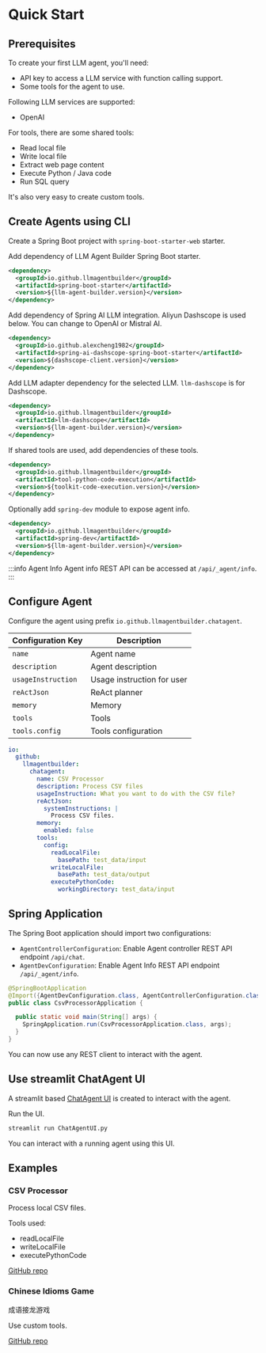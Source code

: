 # Quick Start

## Prerequisites

To create your first LLM agent, you'll need:

- API key to access a LLM service with function calling support.
- Some tools for the agent to use.

Following LLM services are supported:

- OpenAI

For tools, there are some shared tools:

- Read local file
- Write local file
- Extract web page content
- Execute Python / Java code
- Run SQL query

It's also very easy to create custom tools.

## Create Agents using CLI

Create a Spring Boot project with `spring-boot-starter-web` starter.

Add dependency of LLM Agent Builder Spring Boot starter.

```xml
<dependency>
  <groupId>io.github.llmagentbuilder</groupId>
  <artifactId>spring-boot-starter</artifactId>
  <version>${llm-agent-builder.version}</version>
</dependency>
```

Add dependency of Spring AI LLM integration. Aliyun Dashscope is used below. You can change to OpenAI or Mistral AI.

```xml
<dependency>
  <groupId>io.github.alexcheng1982</groupId>
  <artifactId>spring-ai-dashscope-spring-boot-starter</artifactId>
  <version>${dashscope-client.version}</version>
</dependency>
```

Add LLM adapter dependency for the selected LLM. `llm-dashscope` is for Dashscope.

```xml
<dependency>
  <groupId>io.github.llmagentbuilder</groupId>
  <artifactId>llm-dashscope</artifactId>
  <version>${llm-agent-builder.version}</version>
</dependency>
```

If shared tools are used, add dependencies of these tools.

```xml
<dependency>
  <groupId>io.github.llmagentbuilder</groupId>
  <artifactId>tool-python-code-execution</artifactId>
  <version>${toolkit-code-execution.version}</version>
</dependency>
```

Optionally add `spring-dev` module to expose agent info.

```xml
<dependency>
  <groupId>io.github.llmagentbuilder</groupId>
  <artifactId>spring-dev</artifactId>
  <version>${llm-agent-builder.version}</version>
</dependency>
```

:::info Agent Info
Agent info REST API can be accessed at `/api/_agent/info`.
:::

## Configure Agent

Configure the agent using prefix `io.github.llmagentbuilder.chatagent`.

| Configuration Key  | Description                |
| ------------------ | -------------------------- |
| `name`             | Agent name                 |
| `description`      | Agent description          |
| `usageInstruction` | Usage instruction for user |
| `reActJson`        | ReAct planner              |
| `memory`           | Memory                     |
| `tools`            | Tools                      |
| `tools.config`     | Tools configuration        |

```yaml
io:
  github:
    llmagentbuilder:
      chatagent:
        name: CSV Processor
        description: Process CSV files
        usageInstruction: What you want to do with the CSV file?
        reActJson:
          systemInstructions: |
            Process CSV files.
        memory:
          enabled: false
        tools:
          config:
            readLocalFile:
              basePath: test_data/input
            writeLocalFile:
              basePath: test_data/output
            executePythonCode:
              workingDirectory: test_data/input
```

## Spring Application

The Spring Boot application should import two configurations:

- `AgentControllerConfiguration`: Enable Agent controller REST API endpoint `/api/chat`.
- `AgentDevConfiguration`: Enable Agent Info REST API endpoint `/api/_agent/info`.

```java
@SpringBootApplication
@Import({AgentDevConfiguration.class, AgentControllerConfiguration.class})
public class CsvProcessorApplication {

  public static void main(String[] args) {
    SpringApplication.run(CsvProcessorApplication.class, args);
  }
}
```

You can now use any REST client to interact with the agent.

## Use streamlit ChatAgent UI

A streamlit based [ChatAgent UI](https://github.com/LLMAgentBuilder/llm-agent-builder/tree/main/chat-agent-ui) is created to interact with the agent.

Run the UI.

```sh
streamlit run ChatAgentUI.py
```

You can interact with a running agent using this UI.

## Examples

### CSV Processor

Process local CSV files.

Tools used:

- readLocalFile
- writeLocalFile
- executePythonCode

[GitHub repo](https://github.com/LLMAgentBuilder/example-csv-processor)

### Chinese Idioms Game

成语接龙游戏

Use custom tools.

[GitHub repo](https://github.com/LLMAgentBuilder/example-chinese-idioms-game)
